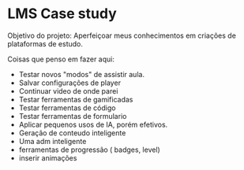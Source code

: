 # LMS Case study

Objetivo do projeto: Aperfeiçoar meus conhecimentos em criações de plataformas de estudo.

Coisas que penso em fazer aqui:
- Testar novos "modos" de assistir aula.
- Salvar configurações de player
- Continuar video de onde parei 
- Testar ferramentas de gamificadas
- Testar ferramentas de código
- Testar ferramentas de formulario
- Aplicar pequenos usos de IA, porém efetivos.
- Geração de conteudo inteligente
- Uma adm inteligente
- ferramentas de progressão ( badges, level)
- inserir animações 
